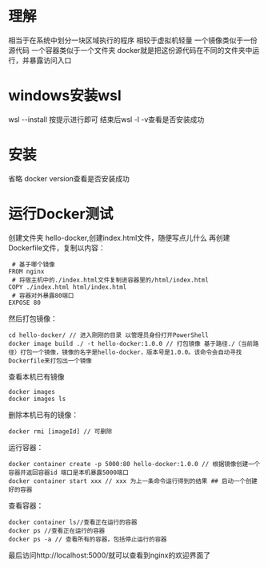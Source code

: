 # 理解
相当于在系统中划分一块区域执行的程序
相较于虚拟机轻量
一个镜像类似于一份源代码
一个容器类似于一个文件夹
docker就是把这份源代码在不同的文件夹中运行，并暴露访问入口

# windows安装wsl
wsl --install
按提示进行即可
结束后wsl -l -v查看是否安装成功

# 安装
省略
docker version查看是否安装成功

# 运行Docker测试
创建文件夹 hello-docker,创建index.html文件，随便写点儿什么
再创建Dockerfile文件，复制以内容：
```
 # 基于哪个镜像
FROM nginx
 # 将宿主机中的./index.html文件复制进容器里的/html/index.html
COPY ./index.html html/index.html
 # 容器对外暴露80端口
EXPOSE 80
```
然后打包镜像：
```
cd hello-docker/ // 进入刚刚的目录 以管理员身份打开PowerShell
docker image build ./ -t hello-docker:1.0.0 // 打包镜像 基于路径./（当前路径）打包一个镜像，镜像的名字是hello-docker，版本号是1.0.0。该命令会自动寻找Dockerfile来打包出一个镜像
```
查看本机已有镜像
```
docker images
docker images ls
```
删除本机已有的镜像：
```
docker rmi [imageId] // 可删除
```
运行容器：
```
docker container create -p 5000:80 hello-docker:1.0.0 // 根据镜像创建一个容器并返回容器id 端口是本机暴露5000端口
docker container start xxx // xxx 为上一条命令运行得到的结果 ## 启动一个创建好的容器
```
查看容器：
```
docker container ls//查看正在运行的容器
docker ps //查看正在运行的容器
docker ps -a // 查看所有的容器，包括停止运行的容器
```
最后访问http://localhost:5000/就可以查看到nginx的欢迎界面了